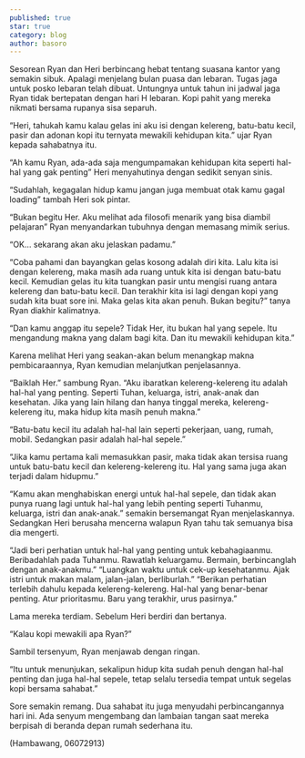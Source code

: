 ```yaml
---
published: true
star: true
category: blog
author: basoro
---
```

Sesorean Ryan dan Heri berbincang hebat tentang suasana kantor yang semakin sibuk. Apalagi menjelang bulan puasa dan lebaran. Tugas jaga untuk posko lebaran telah dibuat. Untungnya untuk tahun ini jadwal jaga Ryan tidak bertepatan dengan hari H lebaran. Kopi pahit yang mereka nikmati bersama rupanya sisa separuh.

“Heri, tahukah kamu kalau gelas ini aku isi dengan kelereng, batu-batu kecil, pasir dan adonan kopi itu ternyata mewakili kehidupan kita.” ujar Ryan kepada sahabatnya itu.

“Ah kamu Ryan, ada-ada saja mengumpamakan kehidupan kita seperti hal-hal yang gak penting” Heri menyahutinya dengan sedikit senyan sinis.

“Sudahlah, kegagalan hidup kamu jangan juga membuat otak kamu gagal loading” tambah Heri sok pintar.

“Bukan begitu Her. Aku melihat ada filosofi menarik yang bisa diambil pelajaran” Ryan menyandarkan tubuhnya dengan memasang mimik serius.

“OK… sekarang akan aku jelaskan padamu.”

“Coba pahami dan bayangkan gelas kosong adalah diri kita. Lalu kita isi dengan kelereng, maka masih ada ruang untuk kita isi dengan batu-batu kecil. Kemudian gelas itu kita tuangkan pasir untu mengisi ruang antara kelereng dan batu-batu kecil. Dan terakhir kita isi lagi dengan kopi yang sudah kita buat sore ini. Maka gelas kita akan penuh. Bukan begitu?” tanya Ryan diakhir kalimatnya.

“Dan kamu anggap itu sepele? Tidak Her, itu bukan hal yang sepele. Itu mengandung makna yang dalam bagi kita. Dan itu mewakili kehidupan kita.”

Karena melihat Heri yang seakan-akan belum menangkap makna pembicaraannya, Ryan kemudian melanjutkan penjelasannya.

“Baiklah Her.” sambung Ryan.
“Aku ibaratkan kelereng-kelereng itu adalah hal-hal yang penting. Seperti Tuhan, keluarga, istri, anak-anak dan kesehatan. Jika yang lain hilang dan hanya tinggal mereka, kelereng-kelereng itu, maka hidup kita masih penuh makna.”

“Batu-batu kecil itu adalah hal-hal lain seperti pekerjaan, uang, rumah, mobil. Sedangkan pasir adalah hal-hal sepele.”

“Jika kamu pertama kali memasukkan pasir, maka tidak akan tersisa ruang untuk batu-batu kecil dan kelereng-kelereng itu. Hal yang sama juga akan terjadi dalam hidupmu.”

“Kamu akan menghabiskan energi untuk hal-hal sepele, dan tidak akan punya ruang lagi untuk hal-hal yang lebih penting seperti Tuhanmu, keluarga, istri dan anak-anak.” semakin bersemangat Ryan menjelaskannya. Sedangkan Heri berusaha mencerna walapun Ryan tahu tak semuanya bisa dia mengerti.

“Jadi beri perhatian untuk hal-hal yang penting untuk kebahagiaanmu. Beribadahlah pada Tuhanmu. Rawatlah keluargamu. Bermain, berbincanglah dengan anak-anakmu.”
“Luangkan waktu untuk cek-up kesehatanmu. Ajak istri untuk makan malam, jalan-jalan, berliburlah.”
“Berikan perhatian terlebih dahulu kepada kelereng-kelereng. Hal-hal yang benar-benar penting. Atur prioritasmu. Baru yang terakhir, urus pasirnya.”

Lama mereka terdiam. Sebelum Heri berdiri dan bertanya.

“Kalau kopi mewakili apa Ryan?”

Sambil tersenyum, Ryan menjawab dengan ringan.

“Itu untuk menunjukan, sekalipun hidup kita sudah penuh dengan hal-hal penting dan juga hal-hal sepele, tetap selalu tersedia tempat untuk segelas kopi bersama sahabat.”

Sore semakin remang. Dua sahabat itu juga menyudahi perbincangannya hari ini. Ada senyum mengembang dan lambaian tangan saat mereka berpisah di beranda depan rumah sederhana itu.

(Hambawang, 06072913)
